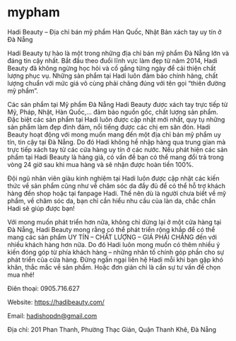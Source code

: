 # mypham
Hadi Beauty – Địa chỉ bán mỹ phẩm Hàn Quốc, Nhật Bản xách tay uy tín ở Đà Nẵng

Hadi Beauty tự hào là một trong những địa chỉ bán mỹ phẩm Đà Nẵng lớn và đáng tin cậy nhất. Bắt đầu theo đuổi lĩnh vực làm đẹp từ năm 2014, Hadi Beauty đã không ngừng học hỏi và cố gắng từng ngày để cải thiện chất lượng phục vụ. Những sản phẩm tại Hadi luôn đảm bảo chính hãng, chất lượng chuẩn với mức giá vô cùng phải chăng đúng với tên gọi “thiên đường mỹ phẩm”.
 
Các sản phẩm tại Mỹ phẩm Đà Nẵng Hadi Beauty được xách tay trực tiếp từ Mỹ, Pháp, Nhật, Hàn Quốc,… đảm bảo nguồn gốc, chất lượng sản phẩm. Đặc biệt các sản phẩm tại Hadi luôn được cập nhật mới nhất, quy tụ những sản phẩm làm đẹp đình đám, nổi tiếng được các chị em săn đón.
Hadi Beauty hoạt động với mong muốn mang đến một địa chỉ bán mỹ phẩm uy tín, tin cậy tại Đà Nẵng. Do đó Hadi không hề nhập hàng qua trung gian mà trực tiếp xách tay từ các cửa hàng uy tín ở các nước. Nếu phát hiện các sản phẩm tại Hadi Beauty là hàng giả, có vấn đề bạn có thể mang đổi trả trong vòng 24 giờ sau khi mua hàng và sẽ nhận được hoàn tiền 100%.

Đội ngũ nhân viên giàu kinh nghiệm tại Hadi luôn được cập nhật các kiến thức về sản phẩm cũng như về chăm sóc da đầy đủ để có thể hỗ trợ khách hàng đến shop hoặc tại fanpage Hadi. Thế nên dù là người chưa biết về mỹ phẩm, về chăm sóc da, bạn chỉ cần hiểu nhu cầu của làn da, chắc chắn Hadi sẽ giúp được bạn!

Với mong muốn phát triển hơn nữa, không chỉ dừng lại ở một cửa hàng tại Đà Nẵng, Hadi Beauty mong rằng có thể phát triển rộng khắp để có thể mang các sản phẩm UY TÍN – CHẤT LƯỢNG – GIÁ PHẢI CHĂNG đến với nhiều khách hàng hơn nữa. Do đó Hadi luôn mong muốn có thêm nhiều ý kiến đóng góp từ phía khách hàng – những nhân tố chính góp phần cho sự phát triển của cửa hàng. Đừng ngần ngại liên hệ Hadi mỗi khi bạn gặp khó khăn, thắc mắc về sản phẩm. Hoặc đơn giản chỉ là cần sự tư vấn để chọn mua nhé!

Điên thoại: 0905.716.627

Website: https://hadibeauty.com/

Email: hadishopdn@gmail.com

Địa chỉ: 201 Phan Thanh, Phường Thạc Gián, Quận Thanh Khê, Đà Nẵng
